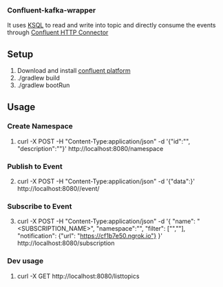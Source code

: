 ### Confluent-kafka-wrapper

It uses [KSQL](https://www.confluent.io/product/ksql/) to read and write into topic and directly consume the events through [Confluent HTTP Connector](https://www.confluent.io/connector/kafka-connect-http)

## Setup
1. Download and install [confluent platform](https://www.confluent.io/product/confluent-platform/)
2. ./gradlew build
3. ./gradlew bootRun

## Usage

### Create Namespace
1. curl -X POST -H "Content-Type:application/json" -d '{"id":"<NAMESPACE>", "description":"<description>"}' http://localhost:8080/namespace
  
### Publish to Event
2. curl -X POST -H "Content-Type:application/json" -d '{"data":<DATA>}' http://localhost:8080/<NAMESPACE>/event/<EVENT>
  
### Subscribe to Event
3. curl -X POST -H "Content-Type:application/json" -d '{ "name": "<SUBSCRIPTION_NAME>", "namespace":"<NAMESPACE>", "filter": ["<filter>","<filter>"], "notification": {"url": "https://cf1b7e50.ngrok.io"} }' http://localhost:8080/subscription

### Dev usage

1. curl -X GET http://localhost:8080/listtopics
